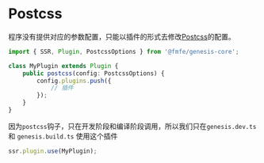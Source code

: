 # Postcss

程序没有提供对应的参数配置，只能以插件的形式去修改[Postcss](https://www.npmjs.com/package/postcss-loader)的配置。

```ts
import { SSR, Plugin, PostcssOptions } from '@fmfe/genesis-core';

class MyPlugin extends Plugin {
    public postcss(config: PostcssOptions) {
        config.plugins.push({
            // 插件
        });
    }
}

```
因为`postcss`钩子，只在开发阶段和编译阶段调用，所以我们只在`genesis.dev.ts` 和 `genesis.build.ts` 使用这个插件

```ts
ssr.plugin.use(MyPlugin);
```